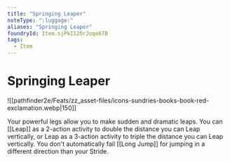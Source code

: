 ```yaml
---
title: "Springing Leaper"
noteType: ":luggage:"
aliases: "Springing Leaper"
foundryId: Item.sjPkI12Or2oqe67B
tags:
  - Item
---
```


# Springing Leaper
![[pathfinder2e/Feats/zz_asset-files/icons-sundries-books-book-red-exclamation.webp|150]]

Your powerful legs allow you to make sudden and dramatic leaps. You can [[Leap]] as a 2-action activity to double the distance you can Leap vertically, or Leap as a 3-action activity to triple the distance you can Leap vertically. You don't automatically fail [[Long Jump]] for jumping in a different direction than your Stride.
